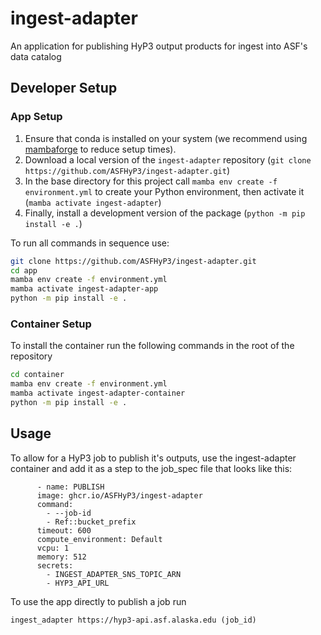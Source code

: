 # ingest-adapter
An application for publishing HyP3 output products for ingest into ASF's data catalog

## Developer Setup

### App Setup

1. Ensure that conda is installed on your system (we recommend using [mambaforge](https://github.com/conda-forge/miniforge#mambaforge) to reduce setup times).
2. Download a local version of the `ingest-adapter` repository (`git clone https://github.com/ASFHyP3/ingest-adapter.git`)
3. In the base directory for this project call `mamba env create -f environment.yml` to create your Python environment, then activate it (`mamba activate ingest-adapter`)
4. Finally, install a development version of the package (`python -m pip install -e .`)

To run all commands in sequence use:
```bash
git clone https://github.com/ASFHyP3/ingest-adapter.git
cd app
mamba env create -f environment.yml
mamba activate ingest-adapter-app
python -m pip install -e .
```

### Container Setup

To install the container run the following commands in the root of the repository

```bash
cd container
mamba env create -f environment.yml
mamba activate ingest-adapter-container
python -m pip install -e .
```

## Usage

To allow for a HyP3 job to publish it's outputs, use the ingest-adapter container and add it as a step to the job_spec file
that looks like this:

```
      - name: PUBLISH
      image: ghcr.io/ASFHyP3/ingest-adapter
      command:
        - --job-id
        - Ref::bucket_prefix
      timeout: 600
      compute_environment: Default
      vcpu: 1
      memory: 512
      secrets:
        - INGEST_ADAPTER_SNS_TOPIC_ARN
        - HYP3_API_URL
```

To use the app directly to publish a job run

```
ingest_adapter https://hyp3-api.asf.alaska.edu (job_id)
```

